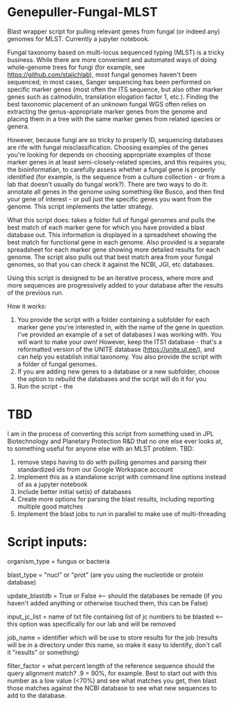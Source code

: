 # Genepuller-Fungal-MLST
Blast wrapper script for pulling relevant genes from fungal (or indeed any) genomes for MLST. Currently a jupyter notebook.

Fungal taxonomy based on multi-locus sequenced typing (MLST) is a tricky business. While there are more convenient and automated ways of doing whole-genome trees for fungi (for example, see https://github.com/stajichlab), most fungal genomes haven't been sequenced; in most cases, Sanger sequencing has been performed on specific marker genes (most often the ITS sequence, but also other marker genes such as calmodulin, translation elogation factor 1, etc.). Finding the best taxonomic placement of an unknown fungal WGS often relies on extracting the genus-appropriate marker genes from the genome and placing them in a tree with the same marker genes from related species or genera. 

However, because fungi are so tricky to properly ID, sequencing databases are rife with fungal misclassification. Choosing examples of the genes you're looking for depends on choosing appropriate examples of those marker genes in at least semi-closely-related species, and this requires you, the bioinformatian, to carefully assess whether a fungal gene is properly identified (for example, is the sequence from a culture collection - or from a lab that doesn't usually do fungal work?). There are two ways to do it: annotate all genes in the genome using something like Busco, and then find your gene of interest - or pull just the specific genes you want from the genome. This script implements the latter strategy.

What this script does: takes a folder full of fungal genomes and pulls the best match of each marker gene for which you have provided a blast database out. This information is displayed in a spreadsheet showing the best match for functional gene in each genome. Also provided is a separate spreadsheet for each marker gene showing more detailed results for each genome. The script also pulls out that best match area from your fungal genomes, so that you can check it against the NCBI, JGI, etc databases.

Using this script is designed to be an iterative process, where more and more sequences are progressively added to your database after the results of the previous run. 

How it works:
1. You provide the script with a folder containing a subfolder for each marker gene you're interested in, with the name of the gene in question. I've provided an example of a set of databases I was working with. You will want to make your own! However, keep the ITS1 database - that's a reformatted version of the UNITE database (https://unite.ut.ee/), and can help you establish initial taxonomy. You also provide the script with a folder of fungal genomes.
2. If you are adding new genes to a database or a new subfolder, choose the option to rebuild the databases and the script will do it for you
3. Run the script - the

# TBD
I am in the process of converting this script from something used in JPL Biotechnology and Planetary Protection R&D that no one else ever looks at, to something useful for anyone else with an MLST problem. TBD: 
1. remove steps having to do with pulling genomes and parsing their standardized ids from our Google Workspace account
2. Implement this as a standalone script with command line options instead of as a jupyter notebook
3. Include better initial set(s) of databases
4. Create more options for parsing the blast results, including reporting multiple good matches
5. Implement the blast jobs to run in parallel to make use of multi-threading


# Script inputs:
organism_type = fungus or bacteria

blast_type = "nucl" or "prot" (are you using the nucleotide or protein database)

update_blastdb = True or False <-- should the databases be remade (if you haven't added anything or otherwise touched them, this can be False)

input_jc_list = name of txt file containing list of jc numbers to be blasted <-- this option was specifically for our lab and will be removed

job_name = identifier which will be use to store results for the job (results will be in a directory under this name, so make it easy to identify, don't call it "results" or something)

filter_factor = what percent length of the reference sequence should the query alignment match? .9 = 90%, for example. Best to start out with this number as a low value (<70%) and see what matches you get, then blast those matches against the NCBI database to see what new sequences to add to the database.
